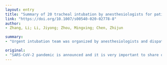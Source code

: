 ```yaml
---
layout: entry
title: "Summary of 20 tracheal intubation by anesthesiologists for patients with severe COVID-19 pneumonia: retrospective case series"
link: "https://doi.org/10.1007/s00540-020-02778-8"
author:
- Zhang, Li; Li, Jiyong; Zhou, Mingxing; Chen, Zhijun

summary:
- "Urgent intubation team was organized by anesthesiologists and dispatched upon request. Out of 20 critically ill patients, 90% were over 60??years old and 15 were with at least one comorbidity. Intubation improved SPO2, reduced PaCO2 and blood lactate. Seven of 20 patients died within 7-days after tracheal intubations. Non-survivors showed significantly lower SPO2 and higher paCO2 compared to survivors. We have retrospectively reviewed medical charts from February 17 to March 19. Urgent team organized by a team.."

original:
- "SARS-CoV-2 pandemic is announced and it is very important to share our experience to the critical care community in the early stage. Urgent intubation team was organized by anesthesiologists and was dispatched upon request. We have retrospectively reviewed medical charts of 20 critically ill patients with Covid-19 pneumonia who required tracheal intubation from February 17 to March 19 in Wuhan No.1 hospital, China. We collected their demographics, vital signs, blood gas analysis before and after tracheal intubation, and 7-day outcome after tracheal intubation. Out of 20 patients, 90% were over 60??years old and 15 were with at least one comorbidity. All meet the indication for tracheal intubation announced by treatment expert group. We had successfully intubated all patients using personal protective equipment without circulatory collapse during tracheal intubation. During the observational period, none of 17 anesthesiologists were infected. Although intubation improved SPO2, reduced PaCO2 and blood lactate, seven of 20 patients died within 7-days after tracheal intubation. Non-survivors showed significantly lower SPO2 and higher PaCO2 and blood lactate compared to survivors. For those who are anticipated to deteriorate severe pneumonia with poor prognosis, earlier respiratory support with tracheal intubation may be advised to improve outcome."
---
```


